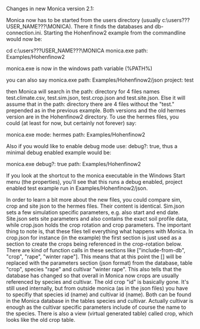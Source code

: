 Changes in new Monica version 2.1:

Monica now has to be started from the users directory (usually c:\users\???USER_NAME???\MONICA). There it finds the databases and db-connection.ini.
Starting the Hohenfinow2 example from the commandline would now be:

cd c:\users\???USER_NAME???\MONICA
monica.exe path: Examples/Hohenfinow2

monica.exe is now in the windows path variable (%PATH%)

you can also say
monica.exe path: Examples/Hohenfinow2/json project: test

then Monica will search in the path: directory for 4 files names test.climate.csv, test.sim.json, test.crop.json and test.site.json. Else it will assume that in the path: directory there are 4 files without the "test." prepended as in the previous example. Both versions and the old hermes version are in the Hohenfinow2 directory.
To use the hermes files, you could (at least for now, but certainly not forever) say:

monica.exe mode: hermes path: Examples/Hohenfinow2

Also if you would like to enable debug mode use: debug?: true, thus a minimal debug enabled example would be:

monica.exe debug?: true path: Examples/Hohenfinow2

If you look at the shortcut to the monica executable in the Windows Start menu (the properties), you'll see that this runs a debug enabled, project enabled test example run in Examples/Hohenfinow2/json.

In order to learn a bit more about the new files, you could compare sim, crop and site json to the hermes files. Their content is identical. Sim.json sets a few simulation specific parameters, e.g. also start and end date. Site.json sets site parameters and also contains the exact soil profile data, while crop.json holds the crop rotation and crop parameters. The important thing to note is, that these files tell everything what happens with Monica. In crop.json for instance (in the example) the first section is just used as a section to create the crops being referenced in the crop-rotation below. There are kind of function calls in these sections like ["include-from-db", "crop", "rape", "winter rape"]. This means that at this point the [] will be replaced with the parameters section (json format) from the database, table "crop", species "rape" and cultivar "winter rape". This also tells that the database has changed so that overall in Monica now crops are usually referenced by species and cultivar. The old crop "id" is basically gone. It's still used internally, but from outside monica (as in the json files) you have to specifiy that species id (name) and cultivar id (name). Both can be found in the Monica database in the tables species and cultivar. Actually cultivar is enough as the cultivar specific parameters include of course the name to the species. There is also a view (virtual generated table) called crop, which looks like the old crop table.